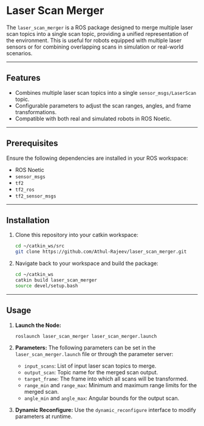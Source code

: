 # Laser Scan Merger

The `laser_scan_merger` is a ROS package designed to merge multiple laser scan topics into a single scan topic, providing a unified representation of the environment. This is useful for robots equipped with multiple laser sensors or for combining overlapping scans in simulation or real-world scenarios.

---

## Features

- Combines multiple laser scan topics into a single `sensor_msgs/LaserScan` topic.
- Configurable parameters to adjust the scan ranges, angles, and frame transformations.
- Compatible with both real and simulated robots in ROS Noetic.

---

## Prerequisites

Ensure the following dependencies are installed in your ROS workspace:

- ROS Noetic
- `sensor_msgs`
- `tf2`
- `tf2_ros`
- `tf2_sensor_msgs`

---

## Installation

1. Clone this repository into your catkin workspace:
   ```bash
   cd ~/catkin_ws/src
   git clone https://github.com/Athul-Rajeev/laser_scan_merger.git
   ```

2. Navigate back to your workspace and build the package:
   ```bash
   cd ~/catkin_ws
   catkin build laser_scan_merger
   source devel/setup.bash
   ```

---

## Usage

1. **Launch the Node:**
   ```bash
   roslaunch laser_scan_merger laser_scan_merger.launch
   ```

2. **Parameters:**
   The following parameters can be set in the `laser_scan_merger.launch` file or through the parameter server:
   - `input_scans`: List of input laser scan topics to merge.
   - `output_scan`: Topic name for the merged scan output.
   - `target_frame`: The frame into which all scans will be transformed.
   - `range_min` and `range_max`: Minimum and maximum range limits for the merged scan.
   - `angle_min` and `angle_max`: Angular bounds for the output scan.

3. **Dynamic Reconfigure:**
   Use the `dynamic_reconfigure` interface to modify parameters at runtime.
